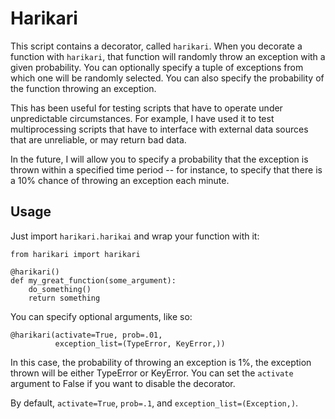 Harikari
========

This script contains a decorator, called `harikari`. When you decorate
a function with `harikari`, that function will randomly throw an
exception with a given probability. You can optionally specify a
tuple of exceptions from which one will be randomly selected. You can
also specify the probability of the function throwing an exception.

This has been useful for testing scripts that have to operate under
unpredictable circumstances. For example, I have used it to test
multiprocessing scripts that have to interface with external data
sources that are unreliable, or may return bad data.

In the future, I will allow you to specify a probability that the
exception is thrown within a specified time period -- for instance,
to specify that there is a 10% chance of throwing an exception each
minute.

Usage
-----

Just import `harikari.harikai` and wrap your function with it:

```
from harikari import harikari

@harikari()
def my_great_function(some_argument):
    do_something()
    return something
```

You can specify optional arguments, like so:
```
@harikari(activate=True, prob=.01,
          exception_list=(TypeError, KeyError,))
```
In this case, the probability of throwing an exception is 1%, the
exception thrown will be either TypeError or KeyError. You can
set the `activate` argument to False if you want to disable the
decorator.

By default, `activate=True`, `prob=.1`, and `exception_list=(Exception,)`.

